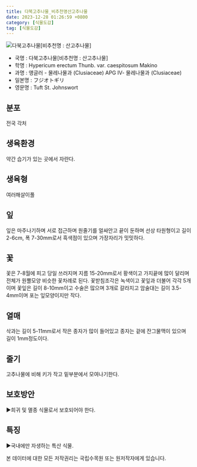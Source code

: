 ```yaml
---
title: 다북고추나물_비추천명산고추나물
date: 2023-12-28 01:26:59 +0800
category: [식물도감]
tag: [식물도감]
---
```




![다북고추나물[비추천명 : 산고추나물]](/fileUpload/plants/basic/Guttiferae/Hypericum/7162/6_th2.JPG)
- 국명 : 다북고추나물[비추천명 : 산고추나물]
- 학명 : Hypericum erectum Thunb. var. caespitosum Makino
- 과명 : 앵글러 - 물레나물과 (Clusiaceae) APG Ⅳ- 물레나물과 (Clusiaceae)
- 일본명 : フジオトギリ
- 영문명 : Tuft St. Johnswort


## 분포
전국 각처
## 생육환경
약간 습기가 있는 곳에서 자란다.
## 생육형
여러해살이풀
## 잎
잎은 마주나기하며 서로 접근하며 원줄기를 얼싸안고 끝이 둔하며 선상 타원형이고 길이 2-6cm, 폭 7-30mm로서 흑색점이 있으며 가장자리가 밋밋하다.
## 꽃
꽃은 7-8월에 피고 당일 쓰러지며 지름 15-20mm로서 황색이고 가지끝에 많이 달리며 전체가 원뿔모양 비슷한 꽃차례로 된다. 꽃받침조각은 녹색이고 꽃잎과 더불어 각각 5개이며 꽃잎은 길이 8-10mm이고 수술은 많으며 3개로 갈라지고 암술대는 길이 3.5-4mm이며 포는 잎모양이지만 작다.
## 열매
삭과는 길이 5-11mm로서 작은 종자가 많이 들어있고 종자는 겉에 잔그물맥이 있으며 길이 1mm정도이다.
## 줄기
고추나물에 비해 키가 작고 밑부분에서 모여나기한다.
## 보호방안
▶희귀 및 멸종 식물로서 보호되어야 한다.
## 특징
▶국내에만 자생하는 특산 식물.






본 데이터에 대한 모든 저작권리는 국립수목원 또는 원저작자에게 있습니다.
